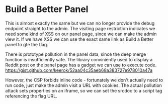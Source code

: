 # Build a Better Panel
This is almost exactly the same but we can no longer provide the debug endpoint straight to the admin. The visiting page restriction indicates we need some kind of XSS on our panel page, since we can make the admin view it. If we have XSS we can use the exact same link as Build a Better panel to gte the flag.

There is prototype pollution in the panel data, since the deep merge function is insufficiently safe. The library conviniently used to display a Reddit post on the panel page has a gadget we can use to execute code. https://gist.github.com/keerok/52aa04c35aeb68a383727e978010a47a

However, the CSP forbids inline code - fortunately we don't actually need to run code, just make the admin visit a URL with cookies. The actual pollution attack sets properties on an iframe, so we can set the srcdoc to a script tag referencing the flag URL.

```{"widgetName":"welcome back to build a panel!","widgetData":"{\"constructor\":{\"prototype\":{\"srcdoc\":\"<script src='https://build-a-better-panel.dicec.tf/admin/debug/add_widget?panelid=our banel&widgetname=flag%27,%20%27{%22type%22:%22%27%20||%20(SELECT%20*%20FROM%20flag%20LIMIT%201)%20||%20%27%22}%27);--&widgetdata=b'>\"}}}"}
```

